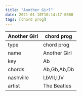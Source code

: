 ```yaml
---
title: "Another Girl"
date: 2021-01-10T10:14:17-0800
tags: [chord prog]
---
```


|Another Girl|chord prog|
|---|---|
|type|chord prog|
|name|Another Girl|
|key|Ab|
|chords|Ab,Gb,Ab,Db|
|nashville|I,bVII,I,IV|
|artist|The Beatles|
